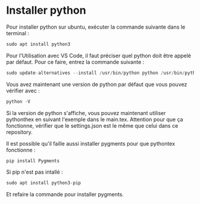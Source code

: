 # Installer python

Pour installer python sur ubuntu, exécuter la commande suivante dans le 
terminal :
```c
sudo apt install python3
```
Pour l'Utilisation avec VS Code, il faut préciser quel python doit être appelé par défaut.
Pour ce faire, entrez la commande suivante :
```c
sudo update-alternatives --install /usr/bin/python python /usr/bin/python3 1
```
Vous avez maintenant une version de python par défaut que vous pouvez vérifier avec :
```c
python -V
```
Si la version de python s'affiche, vous pouvez maintenant utiliser pythonthex en suivant l'exemple dans le main.tex.
Attention pour que ça fonctionne, vérifier que le settings.json est le même que celui dans ce repository.

Il est possible qu'il faille aussi installer pygments pour que pythontex fonctionne :
```c
pip install Pygments
```
Si pip n'est pas intallé :
```c
sudo apt install python3-pip
```
Et refaire la commande pour installer pygments.

